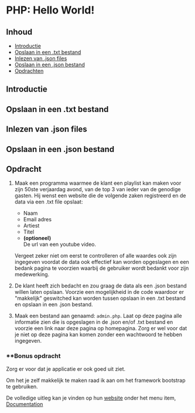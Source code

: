 
# PHP: Hello World!

## Inhoud
 - [Introductie](#introductie)
 - [Opslaan in een .txt bestand](#Opslaan-in-een-txt-bestand)
 - [Inlezen van .json files](#Inlezen-van-json-files)
 - [Opslaan in een .json bestand](#Opslaan-in-een-json-bestand)
 - [Opdrachten](#Opdrachten)

## Introductie

## Opslaan in een .txt bestand

## Inlezen van .json files

## Opslaan in een .json bestand

## Opdracht
1. Maak een programma waarmee de klant een playlist kan maken voor zijn 50ste verjaardag avond, van de top 3 van ieder van de genodige gasten. Hij wenst een website die de volgende zaken registreerd en de data via een .txt file opslaat:
   * Naam
   * Email adres
   * Artiest
   * Titel
   * **(optioneel)** \
   De url van een youtube video.

   Vergeet zeker niet om eerst te controlleren of alle waardes ook zijn ingegeven voordat de data ook effectief kan worden opgeslagen en een bedank pagina te voorzien waarbij de gebruiker wordt bedankt voor zijn medewerking.

2. De klant heeft zich bedacht en zou graag de data als een .json bestand willen laten opslaan.
Voorzie een mogelijkheid in de code waardoor er "makkelijk" geswitched kan worden tussen opslaan in een .txt bestand en opslaan in een .json bestand.

3. Maak een bestand aan genaamd: ``admin.php``. Laat op deze pagina alle informatie zien die is opgeslagen in de .json en/of .txt bestand en voorzie een link naar deze pagina op homepagina. Zorg er wel voor dat je niet op deze pagina kan komen zonder een wachtwoord te hebben ingegeven.

### **Bonus opdracht
Zorg er voor dat je applicatie er ook goed uit ziet.

Om het je zelf makkelijk te maken raad ik aan om het framework bootstrap te gebruiken.

De volledige uitleg kan je vinden op hun [website](https://getbootstrap.com/) onder het menu item, [Documentation](https://getbootstrap.com/docs/4.2/getting-started/introduction/)